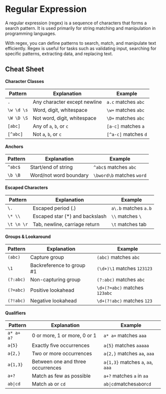 # Regular Expression

A regular expression (regex) is a sequence of characters that forms a search pattern. It is used primarily for string matching and manipulation in programming languages.

With regex, you can define patterns to search, match, and manipulate text efficiently. Regex is useful for tasks such as validating input, searching for specific patterns, extracting data, and replacing text.

## Cheat Sheet

**Character Classes**

| Pattern    | Explanation                  | Example              |
| ---------- | ---------------------------- | -------------------- |
| `.`        | Any character except newline | `a.c` matches `abc`  |
| `\w \d \s` | Word, digit, whitespace      | `\w+` matches `abc`  |
| `\W \D \S` | Not word, digit, whitespace  | `\D+` matches `abc`  |
| `[abc]`    | Any of `a`, `b`, or `c`      | `[a-c]` matches `a`  |
| `[^abc]`   | Not `a`, `b`, or `c`         | `[^a-c]` matches `d` |

**Anchors**

| Pattern | Explanation            | Example                   |
| ------- | ---------------------- | ------------------------- |
| `^abc$` | Start/end of string    | `^abc$` matches `abc`     |
| `\b \B` | Word/not word boundary | `\bword\b` matches `word` |

**Escaped Characters**

| Pattern    | Explanation                     | Example              |
| ---------- | ------------------------------- | -------------------- |
| `\.`       | Escaped period (.)              | `a\.b` matches `a.b` |
| `\* \\`    | Escaped star (\*) and backslash | `\\` matches `\`     |
| `\t \n \r` | Tab, newline, carriage return   | `\t` matches tab     |

**Groups & Lookaround**

| Pattern   | Explanation               | Example                       |
| --------- | ------------------------- | ----------------------------- |
| `(abc)`   | Capture group             | `(abc)` matches `abc`         |
| `\1`      | Backreference to group #1 | `(\d+)\1` matches `123123`    |
| `(?:abc)` | Non-capturing group       | `(?:abc)` matches `abc`       |
| `(?=abc)` | Positive lookahead        | `\d+(?=abc)` matches `123abc` |
| `(?!abc)` | Negative lookahead        | `\d+(?!abc)` matches `123`    |

**Qualifiers**

| Pattern    | Explanation                       | Example                           |
| ---------- | --------------------------------- | --------------------------------- |
| `a* a+ a?` | 0 or more, 1 or more, 0 or 1      | `a* a+` matches `aaa`             |
| `a{5}`     | Exactly five occurrences          | `a{5}` matches `aaaaa`            |
| `a{2,}`    | Two or more occurrences           | `a{2,}` matches `aa`, `aaa`       |
| `a{1,3}`   | Between one and three occurrences | `a{1,3}` matches `a`, `aa`, `aaa` |
| `a+?`      | Match as few as possible          | `a+?` matches `a` in `aa`         |
| `ab\|cd`   | Match `ab` or `cd`                | `ab\|cd`matches`ab`or`cd`         |
